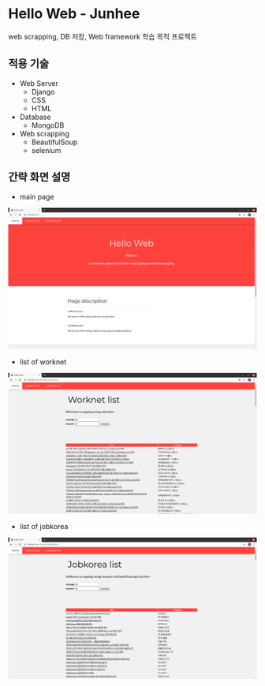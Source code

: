# Hello Web - Junhee
web scrapping, DB 저장, Web framework 학습 목적 프로젝트

## 적용 기술
* Web Server
    * Django
    * CSS
    * HTML
* Database
    * MongoDB
* Web scrapping
    * BeautifulSoup
    * selenium

## 간략 화면 설명
* main page

<img src="./datas/images/hello_web.png" width="720">

* list of worknet

<img src="./datas/images/worknet.png" width="720">

* list of jobkorea

<img src="./datas/images/jobkorea.png" width="720">